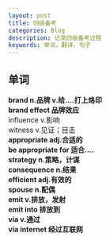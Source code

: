 ```yaml
---
layout: post
title: 四级备考
categories: Blog
description: 记录四级备考过程
keywords: 单词，翻译，句子
---     
```

## 单词
**brand n.品牌 v.给....打上烙印**  
**brand effect 品牌效应**  
influence v.影响   
witness v.见证；目击  
**appropriate adj.合适的**  
**be appropriate for 适合....**  
**strategy n.策略，计谋**  
**consequence n.结果**  
**efficient adj.有效的**  
**spouse n.配偶**  
**emit v.排放，发射**  
**emit into 排放到**  
**via v.通过**  
**via internet 经过互联网**  





